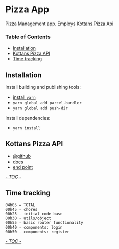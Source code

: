 # Pizza App

Pizza Management app.
Employs [Kottans Pizza Api](https://github.com/lempiy/Kottans-Pizza-Api)

<!-- START doctoc generated TOC please keep comment here to allow auto update -->
<!-- DON'T EDIT THIS SECTION, INSTEAD RE-RUN doctoc TO UPDATE -->
### Table of Contents

- [Installation](#installation)
- [Kottans Pizza API](#kottans-pizza-api)
- [Time tracking](#time-tracking)

<!-- END doctoc generated TOC please keep comment here to allow auto update -->

## Installation

Install building and publishing tools:
 - [install `yarn`](https://yarnpkg.com/en/docs/install)
 - `yarn global add parcel-bundler`
 - `yarn global add push-dir`

Install dependencies:
 - `yarn install`

## Kottans Pizza API

 * [@github](https://github.com/lempiy/Kottans-Pizza-Api)
 * [docs](https://github.com/lempiy/Kottans-Pizza-Api/blob/master/docs/README.md)
 * [end point](https://pizza-vtridoro.ga/api/v1/user/my_info)

[_- TOC -_](#table-of-contents)

## Time tracking

```
04h05 = TOTAL
00h45 - chores
00h25 - initial code base
00h30 - utils/object
00h55 - basic router functionality
00h40 - components: login
00h50 - components: register
```

[_- TOC -_](#table-of-contents)
